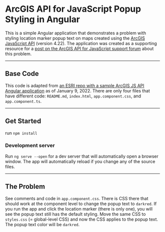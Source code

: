 #  ArcGIS API for JavaScript Popup Styling in Angular

This is a simple Angular application that demonstrates a problem with styling location marker popup text on maps created using the [ArcGIS JavaScript API](https://developers.arcgis.com/javascript/latest/) (version 4.22). The application was created as a supporting resource for a [post on the ArcGIS API for JavaScript support forum](https://community.esri.com/t5/arcgis-api-for-javascript-questions/styling-popup-text-in-angular/td-p/1130630) about this problem.

---
## Base Code

This code is adapted from [an ESRI repo with a sample ArcGIS JS API Angular application](https://github.com/Esri/jsapi-resources/tree/master/esm-samples/jsapi-angular-cli) as of January 9, 2022. There are only four files that have different code: `README.md`, `index.html`, `app.component.css`, and `app.component.ts`.

---

## Get Started

run `npm install`

### Development server

Run `ng serve --open` for a dev server that will automatically open a browser window. The app will automatically reload if you change any of the source files.

---
## The Problem

See comments and code in `app.component.css`. There is CSS there that should work at the component level to change the popup text to `darkred`. If you run the app and click the location marker (there is only one), you will see the popup text still has the default styling. Move the same CSS to `styles.css` (= global-level CSS) and now the CSS applies to the popup text. The popup text color will be `darkred`.
